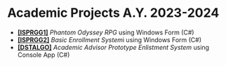 # Academic Projects A.Y. 2023-2024
<p> <ul>
  <li><a href ="https://github.com/bakuncwa/acad_proj-ay23-24/tree/main/FBTIS1B_Almirol-Ochotorena_FinalMP"><b>[ISPRGG1]</b></a> <i>Phantom Odyssey RPG</i> using Windows Form (C#)</li>
  <li><a href ="https://github.com/bakuncwa/acad_proj-ay23-24/tree/main/ISPRGG2_FXTIS1B_MMP_ALMIROL_OCHOTORENA"><b>[ISPRGG2]</b></a> <i>Basic Enrollment System</i>i using Windows Form (C#)</li>
  <li><a href ="https://github.com/bakuncwa/acad_proj-ay23-24/tree/main/DSTALGO_FinalProject_Group-3"><b>[DSTALGO]</b></a> <i>Academic Advisor Prototype Enlistment System</i> using Console App (C#)</li>
</p> </ul>
